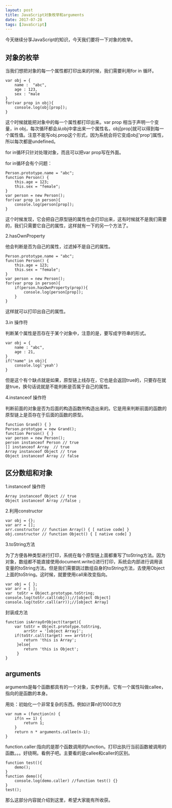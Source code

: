 ```yaml
---
layout: post
title: JavaScript对象枚举和arguments
date: 2017-07-28
tags: [JavaScript]
---
```


今天继续分享JavaScript的知识，今天我们要将一下对象的枚举。

## 对象的枚举

当我们想把对象的每一个属性都打印出来的时候，我们需要利用for in 循环。

	var obj = { 
	    name :  "abc",
	    age : 123,
	    sex : "male
	}
	for(var prop in obj){
	    console.log(obj[prop]);
	}
	
这个时候就能把对象中的每一个属性都打印出来。var prop 相当于声明一个变量，in obj，每次循环都会从obj中拿出来一个属性名，obj[prop]就可以得到每一个属性值。注意不能写obj.prop这个形式，因为系统会将它变成obj['prop']属性，所以每次都是undefined。

for in循环只针对处理对象，而且可以把var prop写在外面。

for in循环会有个问题：

	Person.prototype.name = "abc";
	function Person() {
	    this.age = 123;
	    this.sex = "female";
	}
	var person = new Person();
	for(var prop in person){
	    console.log(person[prop]);
	}
	
这个时候发现，它会把自己原型链的属性也会打印出来，这有时候就不是我们需要的，我们只需要它自己的属性，这样就有一下的另一个方法了。


2.hasOwnProperty

他会判断是否为自己的属性，过滤掉不是自己的属性。

	Person.prototype.name = "abc";
	function Person() {
	    this.age = 123;
	    this.sex = "female";
	}
	var person = new Person();
	for(var prop in person){
	    if(person.hasOwnProperty(prop)){
	        console.log(person[prop]);
	    }
	}

这样就可以打印出自己的属性。

3.in 操作符

判断某个属性是否存在于某个对象中，注意的是，要写成字符串的形式。

	var obj = {
	    name : "abc",
	    age : 21,
	}
	if("name" in obj){
	    console.log('yeah')
	}
	
但是这个有个缺点就是如果，原型链上线存在，它也是会返回true的，只要存在就是true，换句话说就是不能判断是否属于自己的属性。

4.instanceof 操作符

判断前面的对象是否为后面的构造函数所构造出来的。它是用来判断前面的函数的原型链上是否存在于后面的函数的原型。

	function Grand() { }
	Person.prototype = new Grand();
	function Person() { }
	var person = new Person();
	person instanceof Person // true
	[] instanceof Array  // true 
	Array instanceof Object // true
	Object instanceof Array // false
	

## 区分数组和对象

1.instanceof 操作符 

	Array instanceof Object // true  
	Object instanceof Array //false ;

2.利用constructor 

	var obj = {};
	var arr = [];
	arr.constructor // function Array() { [ native code] }
	obj.constructor // function Object() { [ native code] }
	
3.toString方法

为了方便各种类型进行打印，系统在每个原型链上面都重写了toString方法。因为对象，数组都不能直接使用document.write()进行打印，系统会内部进行调用该变量的toString方法。但是我们需要跳过数组自身的toString方法，去使用Object上面的toString。这时候，就要使用call来改变指向。
	
	var obj = { };
	var arr = [ ];
	var  toStr = Object.prototype.toString;
	console.log(toStr.call(obj));//[object Object]
	console.log(toStr.call(arr));//[object Array]
	
封装成方法
	
	function isArrayOrObject(target){
	    var toStr = Object.prototype.toString,
	        arrStr = '[object Array]';
	    if(toStr.call(target) === arrStr){
	        return 'this is Array';
	     }else{
	        return 'this is Object';
	     }
	}


## arguments

arguments是每个函数都具有的一个对象，实参列表。它有一个属性叫做callee，指向的是函数的本身。

用处：初始化一个非常复杂的东西。例如计算n的1000次方

	var num = (function(n) {
	    if(n == 1) {
	        return 1;
	    }
	    return n * arguments.callee(n-1);
	}

function.caller:指向的是那个函数调用的function。打印出执行当前函数被调用的函数。。。好绕啊。看例子吧。主要看的是callee和caller的区别。

	function test(){
	    demo();
	}
	function demo(){
	    console.log(demo.caller) //function test() {} 
	}
	test();

那么这部分内容就介绍到这里，希望大家能有所收获。
